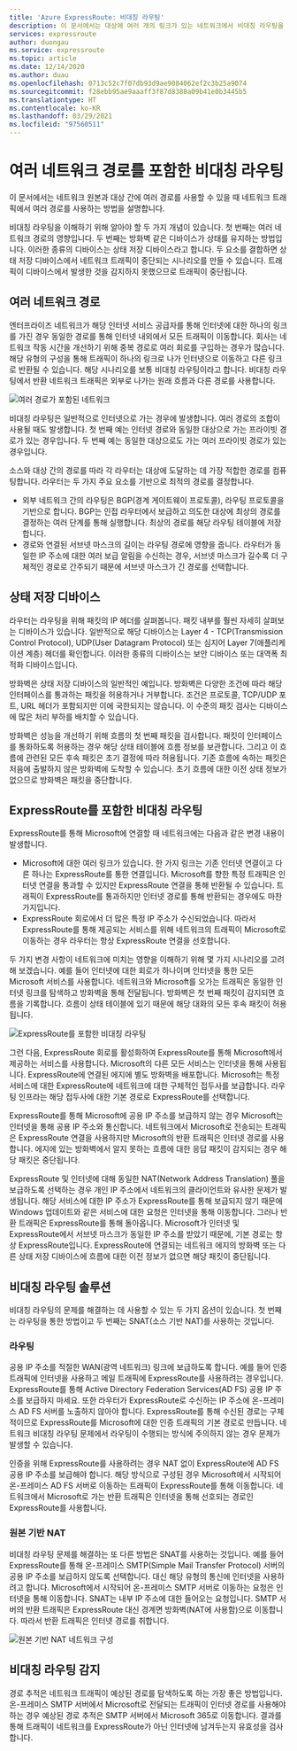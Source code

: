 ```yaml
---
title: 'Azure ExpressRoute: 비대칭 라우팅'
description: 이 문서에서는 대상에 여러 개의 링크가 있는 네트워크에서 비대칭 라우팅을 사용하여 발생할 수 있는 문제를 살펴봅니다.
services: expressroute
author: duongau
ms.service: expressroute
ms.topic: article
ms.date: 12/14/2020
ms.author: duau
ms.openlocfilehash: 0713c52c7f07db93d9ae9084062ef2c3b25a9074
ms.sourcegitcommit: f28ebb95ae9aaaff3f87d8388a09b41e0b3445b5
ms.translationtype: HT
ms.contentlocale: ko-KR
ms.lasthandoff: 03/29/2021
ms.locfileid: "97560511"
---
```

# <a name="asymmetric-routing-with-multiple-network-paths"></a>여러 네트워크 경로를 포함한 비대칭 라우팅
이 문서에서는 네트워크 원본과 대상 간에 여러 경로를 사용할 수 있을 때 네트워크 트래픽에서 여러 경로를 사용하는 방법을 설명합니다.

비대칭 라우팅을 이해하기 위해 알아야 할 두 가지 개념이 있습니다. 첫 번째는 여러 네트워크 경로의 영향입니다. 두 번째는 방화벽 같은 디바이스가 상태를 유지하는 방법입니다. 이러한 종류의 디바이스는 상태 저장 디바이스라고 합니다. 두 요소를 결합하면 상태 저장 디바이스에서 네트워크 트래픽이 중단되는 시나리오를 만들 수 있습니다.  트래픽이 디바이스에서 발생한 것을 감지하지 못했으므로 트래픽이 중단됩니다.

## <a name="multiple-network-paths"></a>여러 네트워크 경로
엔터프라이즈 네트워크가 해당 인터넷 서비스 공급자를 통해 인터넷에 대한 하나의 링크를 가진 경우 동일한 경로를 통해 인터넷 내외에서 모든 트래픽이 이동합니다. 회사는 네트워크 작동 시간을 개선하기 위해 중복 경로로 여러 회로를 구입하는 경우가 많습니다. 해당 유형의 구성을 통해 트래픽이 하나의 링크로 나가 인터넷으로 이동하고 다른 링크로 반환될 수 있습니다. 해당 시나리오를 보통 비대칭 라우팅이라고 합니다. 비대칭 라우팅에서 반환 네트워크 트래픽은 외부로 나가는 원래 흐름과 다른 경로를 사용합니다.

![여러 경로가 포함된 네트워크](./media/expressroute-asymmetric-routing/AsymmetricRouting3.png)

비대칭 라우팅은 일반적으로 인터넷으로 가는 경우에 발생합니다. 여러 경로의 조합이 사용될 때도 발생합니다. 첫 번째 예는 인터넷 경로와 동일한 대상으로 가는 프라이빗 경로가 있는 경우입니다. 두 번째 예는 동일한 대상으로도 가는 여러 프라이빗 경로가 있는 경우입니다.

소스와 대상 간의 경로를 따라 각 라우터는 대상에 도달하는 데 가장 적합한 경로를 컴퓨팅합니다. 라우터는 두 가지 주요 요소를 기반으로 최적의 경로를 결정합니다.

* 외부 네트워크 간의 라우팅은 BGP(경계 게이트웨이 프로토콜), 라우팅 프로토콜을 기반으로 합니다. BGP는 인접 라우터에서 보급하고 의도한 대상에 최상의 경로를 결정하는 여러 단계를 통해 실행합니다. 최상의 경로를 해당 라우팅 테이블에 저장합니다.
* 경로와 연결된 서브넷 마스크의 길이는 라우팅 경로에 영향을 줍니다. 라우터가 동일한 IP 주소에 대한 여러 보급 알림을 수신하는 경우, 서브넷 마스크가 길수록 더 구체적인 경로로 간주되기 때문에 서브넷 마스크가 긴 경로를 선택합니다.

## <a name="stateful-devices"></a>상태 저장 디바이스
라우터는 라우팅을 위해 패킷의 IP 헤더를 살펴봅니다. 패킷 내부를 훨씬 자세히 살펴보는 디바이스가 있습니다. 일반적으로 해당 디바이스는 Layer 4 - TCP(Transmission Control Protocol), UDP(User Datagram Protocol) 또는 심지어 Layer 7(애플리케이션 계층) 헤더를 확인합니다. 이러한 종류의 디바이스는 보안 디바이스 또는 대역폭 최적화 디바이스입니다. 

방화벽은 상태 저장 디바이스의 일반적인 예입니다. 방화벽은 다양한 조건에 따라 해당 인터페이스를 통과하는 패킷을 허용하거나 거부합니다. 조건은 프로토콜, TCP/UDP 포트, URL 헤더가 포함되지만 이에 국한되지는 않습니다. 이 수준의 패킷 검사는 디바이스에 많은 처리 부하를 배치할 수 있습니다. 

방화벽은 성능을 개선하기 위해 흐름의 첫 번째 패킷을 검사합니다. 패킷이 인터페이스를 통화하도록 허용하는 경우 해당 상태 테이블에 흐름 정보를 보관합니다. 그리고 이 흐름에 관련된 모든 후속 패킷은 초기 결정에 따라 허용됩니다. 기존 흐름에 속하는 패킷은 처음에 출발하지 않은 방화벽에 도착할 수 있습니다. 초기 흐름에 대한 이전 상태 정보가 없으므로 방화벽은 패킷을 중단합니다.

## <a name="asymmetric-routing-with-expressroute"></a>ExpressRoute를 포함한 비대칭 라우팅
ExpressRoute를 통해 Microsoft에 연결할 때 네트워크에는 다음과 같은 변경 내용이 발생합니다.

* Microsoft에 대한 여러 링크가 있습니다. 한 가지 링크는 기존 인터넷 연결이고 다른 하나는 ExpressRoute를 통한 연결입니다. Microsoft를 향한 특정 트래픽은 인터넷 연결을 통과할 수 있지만 ExpressRoute 연결을 통해 반환될 수 있습니다. 트래픽이 ExpressRoute를 통과하지만 인터넷 경로를 통해 반환되는 경우에도 마찬가지입니다.
* ExpressRoute 회로에서 더 많은 특정 IP 주소가 수신되었습니다. 따라서 ExpressRoute를 통해 제공되는 서비스를 위해 네트워크의 트래픽이 Microsoft로 이동하는 경우 라우터는 항상 ExpressRoute 연결을 선호합니다.

두 가지 변경 사항이 네트워크에 미치는 영향을 이해하기 위해 몇 가지 시나리오를 고려해 보겠습니다. 예를 들어 인터넷에 대한 회로가 하나이며 인터넷을 통한 모든 Microsoft 서비스를 사용합니다. 네트워크와 Microsoft를 오가는 트래픽은 동일한 인터넷 링크를 탐색하고 방화벽을 통해 전달됩니다. 방화벽은 첫 번째 패킷이 감지되면 흐름을 기록합니다. 흐름이 상태 테이블에 있기 때문에 해당 대화의 모든 후속 패킷이 허용됩니다.

![ExpressRoute를 포함한 비대칭 라우팅](./media/expressroute-asymmetric-routing/AsymmetricRouting1.png)

그런 다음, ExpressRoute 회로를 활성화하여 ExpressRoute를 통해 Microsoft에서 제공하는 서비스를 사용합니다. Microsoft의 다른 모든 서비스는 인터넷을 통해 사용됩니다. ExpressRoute에 연결된 에지에 별도 방화벽을 배포합니다. Microsoft는 특정 서비스에 대한 ExpressRoute에 네트워크에 대한 구체적인 접두사를 보급합니다. 라우팅 인프라는 해당 접두사에 대한 기본 경로로 ExpressRoute를 선택합니다. 

ExpressRoute를 통해 Microsoft에 공용 IP 주소를 보급하지 않는 경우 Microsoft는 인터넷을 통해 공용 IP 주소와 통신합니다. 네트워크에서 Microsoft로 전송되는 트래픽은 ExpressRoute 연결을 사용하지만 Microsoft의 반환 트래픽은 인터넷 경로를 사용합니다. 에지에 있는 방화벽에서 알지 못하는 흐름에 대한 응답 패킷이 감지되는 경우 해당 패킷은 중단됩니다.

ExpressRoute 및 인터넷에 대해 동일한 NAT(Network Address Translation) 풀을 보급하도록 선택하는 경우 개인 IP 주소에서 네트워크의 클라이언트와 유사한 문제가 발생됩니다. 해당 서비스에 대한 IP 주소가 ExpressRoute를 통해 보급되지 않기 때문에 Windows 업데이트와 같은 서비스에 대한 요청은 인터넷을 통해 이동합니다. 그러나 반환 트래픽은 ExpressRoute를 통해 돌아옵니다. Microsoft가 인터넷 및 ExpressRoute에서 서브넷 마스크가 동일한 IP 주소를 받았기 때문에, 기본 경로는 항상 ExpressRoute입니다. ExpressRoute에 연결되는 네트워크 에지의 방화벽 또는 다른 상태 저장 디바이스에 흐름에 대한 이전 정보가 없으면 해당 패킷이 중단됩니다.

## <a name="asymmetric-routing-solutions"></a>비대칭 라우팅 솔루션
비대칭 라우팅의 문제를 해결하는 데 사용할 수 있는 두 가지 옵션이 있습니다. 첫 번째는 라우팅을 통한 방법이고 두 번째는 SNAT(소스 기반 NAT)를 사용하는 것입니다.

### <a name="routing"></a>라우팅
공용 IP 주소를 적절한 WAN(광역 네트워크) 링크에 보급하도록 합니다. 예를 들어 인증 트래픽에 인터넷을 사용하고 메일 트래픽에 ExpressRoute를 사용하려는 경우입니다. ExpressRoute를 통해 Active Directory Federation Services(AD FS) 공용 IP 주소를 보급하지 마세요. 또한 라우터가 ExpressRoute로 수신하는 IP 주소에 온-프레미스 AD FS 서버를 노출하지 않아야 합니다. ExpressRoute를 통해 수신된 경로는 구체적이므로 ExpressRoute를 Microsoft에 대한 인증 트래픽의 기본 경로로 만듭니다. 네트워크 비대칭 라우팅 문제에서 라우팅이 수행되는 방식에 주의하지 않는 경우 문제가 발생할 수 있습니다.

인증을 위해 ExpressRoute를 사용하려는 경우 NAT 없이 ExpressRoute에 AD FS 공용 IP 주소를 보급해야 합니다. 해당 방식으로 구성된 경우 Microsoft에서 시작되어 온-프레미스 AD FS 서버로 이동하는 트래픽이 ExpressRoute를 통해 이동합니다. 네트워크에서 Microsoft로 가는 반환 트래픽은 인터넷을 통해 선호되는 경로인 ExpressRoute를 사용합니다.

### <a name="source-based-nat"></a>원본 기반 NAT
비대칭 라우팅 문제를 해결하는 또 다른 방법은 SNAT를 사용하는 것입니다. 예를 들어 ExpressRoute를 통해 온-프레미스 SMTP(Simple Mail Transfer Protocol) 서버의 공용 IP 주소를 보급하지 않도록 선택합니다. 대신 해당 유형의 통신에 인터넷을 사용하려고 합니다. Microsoft에서 시작되어 온-프레미스 SMTP 서버로 이동하는 요청은 인터넷을 통해 이동합니다. SNAT는 내부 IP 주소에 대한 들어오는 요청입니다. SMTP 서버의 반환 트래픽은 ExpressRoute 대신 경계면 방화벽(NAT에 사용함)으로 이동합니다. 따라서 반환 트래픽은 인터넷 경로를 취합니다.

![원본 기반 NAT 네트워크 구성](./media/expressroute-asymmetric-routing/AsymmetricRouting2.png)

## <a name="asymmetric-routing-detection"></a>비대칭 라우팅 감지
경로 추적은 네트워크 트래픽이 예상된 경로를 탐색하도록 하는 가장 좋은 방법입니다. 온-프레미스 SMTP 서버에서 Microsoft로 전달되는 트래픽이 인터넷 경로를 사용해야 하는 경우 예상된 경로 추적은 SMTP 서버에서 Microsoft 365로 이동합니다. 결과를 통해 트래픽이 네트워크를 ExpressRoute가 아닌 인터넷에 남겨두는지 유효성을 검사합니다.

